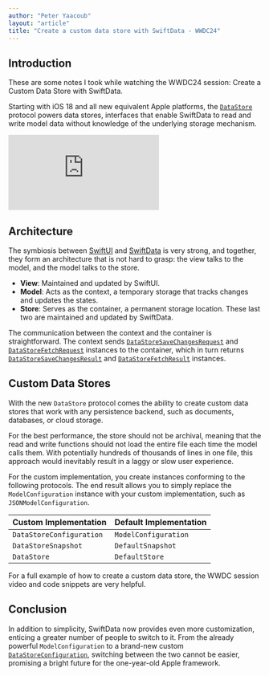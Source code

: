 ```yaml
---
author: "Peter Yaacoub"
layout: "article"
title: "Create a custom data store with SwiftData - WWDC24"
---
```


## Introduction

These are some notes I took while watching the WWDC24 session: Create a Custom Data Store with SwiftData.

Starting with iOS 18 and all new equivalent Apple platforms, the [`DataStore`](https://developer.apple.com/documentation/swiftdata/datastore) protocol powers data stores, interfaces that enable SwiftData to read and write model data without knowledge of the underlying storage mechanism.

<iframe allowfullscreen allow="accelerometer; autoplay; clipboard-write; encrypted-media; gyroscope; picture-in-picture" class="youtube" frameborder="0" src="https://www.youtube.com/embed/_t2NflA8AcI?si=duLT7Z9vDP_iWtCQ" title="YouTube video player"></iframe>

## Architecture

The symbiosis between [SwiftUI](https://developer.apple.com/documentation/swiftui/) and [SwiftData](https://developer.apple.com/documentation/swiftdata) is very strong, and together, they form an architecture that is not hard to grasp: the view talks to the model, and the model talks to the store.

- **View**: Maintained and updated by SwiftUI.
- **Model**: Acts as the context, a temporary storage that tracks changes and updates the states.
- **Store**: Serves as the container, a permanent storage location. These last two are maintained and updated by SwiftData.

The communication between the context and the container is straightforward. The context sends [`DataStoreSaveChangesRequest`](https://developer.apple.com/documentation/swiftdata/datastoresavechangesrequest) and [`DataStoreFetchRequest`](https://developer.apple.com/documentation/swiftdata/datastorefetchrequest) instances to the container, which in turn returns [`DataStoreSaveChangesResult`](https://developer.apple.com/documentation/swiftdata/datastoresavechangesresult) and [`DataStoreFetchResult`](https://developer.apple.com/documentation/swiftdata/datastorefetchresult) instances.

## Custom Data Stores

With the new `DataStore` protocol comes the ability to create custom data stores that work with any persistence backend, such as documents, databases, or cloud storage.

For the best performance, the store should not be archival, meaning that the read and write functions should not load the entire file each time the model calls them. With potentially hundreds of thousands of lines in one file, this approach would inevitably result in a laggy or slow user experience.

For the custom implementation, you create instances conforming to the following protocols. The end result allows you to simply replace the `ModelConfiguration` instance with your custom implementation, such as `JSONModelConfiguration`.

| Custom Implementation    | Default Implementation   |
|--------------------------|--------------------------|
| `DataStoreConfiguration` | `ModelConfiguration`     |
| `DataStoreSnapshot`      | `DefaultSnapshot`        |
| `DataStore`              | `DefaultStore`           |

For a full example of how to create a custom data store, the WWDC session video and code snippets are very helpful.

## Conclusion

In addition to simplicity, SwiftData now provides even more customization, enticing a greater number of people to switch to it. From the already powerful `ModelConfiguration` to a brand-new custom [`DataStoreConfiguration`](https://developer.apple.com/documentation/swiftdata/datastoreconfiguration), switching between the two cannot be easier, promising a bright future for the one-year-old Apple framework.